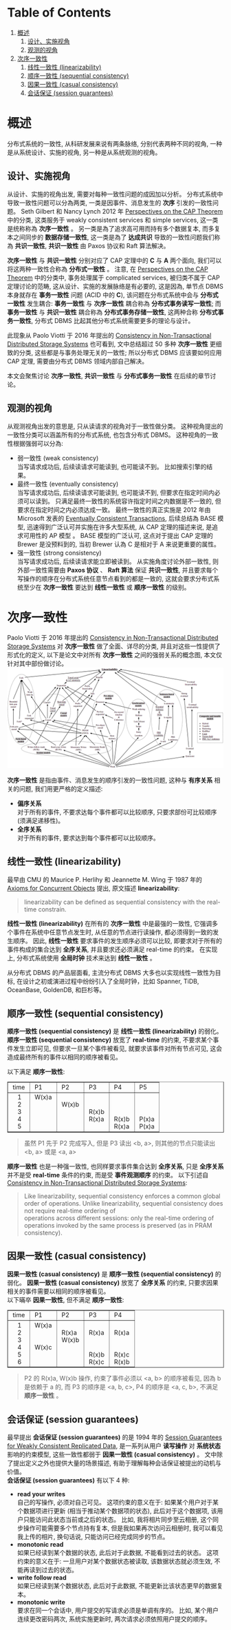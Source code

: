 
# Table of Contents

1.  [概述](#org6ef7e74)
    1.  [设计、实施视角](#org6b17dfe)
    2.  [观测的视角](#org008afef)
2.  [次序一致性](#org99c0dd0)
    1.  [线性一致性 (linearizability)](#org7e427fc)
    2.  [顺序一致性 (sequential consistency)](#orgeea5e03)
    3.  [因果一致性 (casual consistency)](#org078e3fa)
    4.  [会话保证 (session guarantees)](#orgc8e15c6)



<a id="org6ef7e74"></a>

# 概述

分布式系统的一致性, 从科研发展来说有两条脉络, 分别代表两种不同的视角, 一种是从系统设计、实施的视角, 另一种是从系统观测的视角。  


<a id="org6b17dfe"></a>

## 设计、实施视角

从设计、实施的视角出发, 需要对每种一致性问题的成因加以分析。 分布式系统中导致一致性问题可以分為两类, 一类是因事件、消息发生的 **次序** 引发的一致性问题。 Seth Gilbert 和 Nancy Lynch 2012 年 [Perspectives on the CAP Theorem](https://groups.csail.mit.edu/tds/papers/Gilbert/Brewer2.pdf) 中的分类, 这类服务于 weakly consistent services 和 simple services, 这一类是统称称為 **次序一致性** 。 另一类是為了追求高可用而持有多个数据复本, 而多复本之间同步的 **数据存储一致性**, 这一类是為了 **达成共识** 导致的一致性问题我们称為 **共识一致性**, **共识一致性** 由 Paxos 协议和 Raft 算法解决。  

**次序一致性** 与 **共识一致性** 分别对应了 CAP 定理中的 **C** 与 **A** 两个面向, 我们可以将这两种一致性合称為 **分布式一致性** 。 注意, 在 [Perspectives on the CAP Theorem](https://groups.csail.mit.edu/tds/papers/Gilbert/Brewer2.pdf) 中的分类中, 事务处理属于 complicated services, 被归类不属于 CAP 定理讨论的范畴, 这从设计、实施的发展脉络是有必要的, 这是因為, 单节点 DBMS 本身就存在 **事务一致性** 问题 (ACID 中的 **C**), 该问题在分布式系统中会与 **分布式一致性** 发生耦合: **事务一致性** 与 **次序一致性** 耦合称為 **分布式事务读写一致性**; 而 **事务一致性** 与 **共识一致性** 耦合称為 **分布式事务存储一致性**, 这两种合称 **分布式事务一致性**, 分布式 DBMS 比起其他分布式系统需要更多的理论与设计。  

此现象从 Paolo Viotti 于 2016 年提出的 [Consistency in Non-Transactional Distributed Storage Systems](https://arxiv.org/pdf/1512.00168.pdf) 也可看到, 文中总结超过 50 多种 **次序一致性** 更细致的分类, 这些都是与事务处理无关的一致性; 所以分布式 DBMS 应该要如何应用 CAP 定理, 需要由分布式 DBMS 领域内部自己解决。  

本文会聚焦讨论 **次序一致性**, **共识一致性** 与 **分布式事务一致性** 在后续的章节讨论。  


<a id="org008afef"></a>

## 观测的视角

从观测视角出发的意思是, 只从读请求的视角对于一致性做分类。 这种视角提出的一致性分类可以涵盖所有的分布式系统, 也包含分布式 DBMS。 这种视角的一致性根据强弱可以分為:  

-   弱一致性 (weak consistency)   
    当写请求成功后, 后续读请求可能读到, 也可能读不到。 比如搜索引擎的结果。
-   最终一致性 (eventually consistency)   
    当写请求成功后, 后续读请求可能读到, 也可能读不到, 但要求在指定时间内必须可以读到。 只满足最终一致性的系统容许指定时间之内数据是不一致的, 但要求在指定时间之内必须达成一致。 最终一致性的真正实施是 2012 年由 Microsoft 发表的 [Eventually Consistent Transactions](https://citeseerx.ist.psu.edu/document?repid=rep1&type=pdf&doi=56ff564a9529842eb3db5c3b692ef92f03a588f8), 后续总结為 BASE 模型, 迅速得到广泛认可并实施在许多大型系统, 从 CAP 定理的描述来说, 是追求可用性的 AP 模型 。 BASE 模型的广泛认可, 这点对于提出 CAP 定理的 Brewer 是没预料到的, 当初 Brewer 认為 C 是相对于 A 来说更重要的属性。
-   强一致性 (strong consistency)   
    当写请求成功后, 后续读请求能立即被读到。 从实施角度讨论外部一致性, 则外部一致性需要由 **Paxos 协议** 、 **Raft 算法** 保证 **共识一致性**, 并且要求每个写操作的顺序在分布式系统任意节点看到的都是一致的, 这就会要求分布式系统至少在 **次序一致性** 要达到 **线性一致性** 或 **顺序一致性** 的级别。


<a id="org99c0dd0"></a>

# 次序一致性

Paolo Viotti 于 2016 年提出的 [Consistency in Non-Transactional Distributed Storage Systems](https://arxiv.org/pdf/1512.00168.pdf) 对 **次序一致性** 做了全面、详尽的分类, 并且对这些一性提供了形式化的定义, 以下是论文中对所有 **次序一致性** 之间的强弱关系的概念图, 本文仅针对其中部份做讨论。  
![img](./imgs/non-transactional-consistency.png)  

**次序一致性** 是指由事件、消息发生的顺序引发的一致性问题, 这种与 **有序关系** 相关的问题, 我们用更严格的定义描述:  

-   **偏序关系**  
    对于所有的事件, 不要求达每个事件都可以比较顺序, 只要求部份可比较顺序 (须满足递移性)。
-   **全序关系**  
    对于所有的事件, 要求达到每个事件都可以比较顺序。


<a id="org7e427fc"></a>

## 线性一致性 (linearizability)

最早由 CMU 的 Maurice P. Herlihy 和 Jeannette M. Wing 于 1987 年的 [Axioms for Concurrent Objects](http://www.cs.cmu.edu/~wing/publications/CMU-CS-86-154.pdf) 提出, 原文描述 **linearizability**:  

> linearizability can be defined as sequential consistency with the real-time constrain.  

**线性一致性 (linearizability)** 在所有的 **次序一致性** 中是最强的一致性, 它强调多个事件在系统中任意节点发生时, 从任意的节点进行读操作, 都必须得到一致的发生顺序。 因此, **线性一致性** 要求事件的发生顺序必须可以比较, 即要求对于所有的事件构成的集合达到 **全序关系**, 并且要求还必须满足 real-time 的约束。 在实现上, 分布式系统使用 **全局时钟** 技术来达到 **线性一致性** 。  

从分布式 DBMS 的产品层面看, 主流分布式 DBMS 大多也以实现线性一致性为目标, 在设计之初或演进过程中纷纷引入了全局时钟，比如 Spanner, TiDB, OceanBase, GoldenDB, 和巨杉等。  


<a id="orgeea5e03"></a>

## 顺序一致性 (sequential consistency)

**顺序一致性 (sequential consistency)** 是 **线性一致性 (linearizability)** 的弱化。 **顺序一致性 (sequential consistency)** 放宽了 **real-time** 的约束, 不要求某个事件发生立即可见, 但要求一旦某个事件被看见, 就要求该事件对所有节点可见, 这会造成最终所有的事件以相同的顺序被看见。  

以下满足 **顺序一致性**:  

<!-- This HTML table template is generated by emacs 28.2 -->
<table border="1">
  <tr>
    <td align="left" valign="top">
      &nbsp;time&nbsp;
    </td>
    <td align="left" valign="top">
      &nbsp;P1&nbsp;&nbsp;&nbsp;&nbsp;
    </td>
    <td align="left" valign="top">
      &nbsp;P2&nbsp;&nbsp;&nbsp;&nbsp;
    </td>
    <td align="left" valign="top">
      &nbsp;P3&nbsp;&nbsp;&nbsp;&nbsp;
    </td>
    <td align="left" valign="top">
      &nbsp;P4&nbsp;&nbsp;&nbsp;&nbsp;
    </td>
    <td align="left" valign="top">
      &nbsp;P5&nbsp;&nbsp;&nbsp;&nbsp;
    </td>
  </tr>
  <tr>
    <td align="left" valign="top">
      &nbsp;&nbsp;&nbsp;&nbsp;1&nbsp;<br />
      &nbsp;&nbsp;&nbsp;&nbsp;2&nbsp;<br />
      &nbsp;&nbsp;&nbsp;&nbsp;3&nbsp;<br />
      &nbsp;&nbsp;&nbsp;&nbsp;4&nbsp;<br />
      &nbsp;&nbsp;&nbsp;&nbsp;5&nbsp;
    </td>
    <td align="left" valign="top">
      &nbsp;W(x)a&nbsp;<br />
      &nbsp;&nbsp;&nbsp;&nbsp;&nbsp;&nbsp;&nbsp;<br />
      &nbsp;&nbsp;&nbsp;&nbsp;&nbsp;&nbsp;&nbsp;<br />
      &nbsp;&nbsp;&nbsp;&nbsp;&nbsp;&nbsp;&nbsp;<br />
      &nbsp;&nbsp;&nbsp;&nbsp;&nbsp;&nbsp;&nbsp;
    </td>
    <td align="left" valign="top">
      &nbsp;&nbsp;&nbsp;&nbsp;&nbsp;&nbsp;&nbsp;<br />
      &nbsp;W(x)b&nbsp;<br />
      &nbsp;&nbsp;&nbsp;&nbsp;&nbsp;&nbsp;&nbsp;<br />
      &nbsp;&nbsp;&nbsp;&nbsp;&nbsp;&nbsp;&nbsp;<br />
      &nbsp;&nbsp;&nbsp;&nbsp;&nbsp;&nbsp;&nbsp;
    </td>
    <td align="left" valign="top">
      &nbsp;&nbsp;&nbsp;&nbsp;&nbsp;&nbsp;&nbsp;<br />
      &nbsp;&nbsp;&nbsp;&nbsp;&nbsp;&nbsp;&nbsp;<br />
      &nbsp;R(x)b&nbsp;<br />
      &nbsp;R(x)a&nbsp;<br />
      &nbsp;&nbsp;&nbsp;&nbsp;&nbsp;&nbsp;&nbsp;
    </td>
    <td align="left" valign="top">
      &nbsp;&nbsp;&nbsp;&nbsp;&nbsp;&nbsp;&nbsp;<br />
      &nbsp;&nbsp;&nbsp;&nbsp;&nbsp;&nbsp;&nbsp;<br />
      &nbsp;&nbsp;&nbsp;&nbsp;&nbsp;&nbsp;&nbsp;<br />
      &nbsp;R(x)b&nbsp;<br />
      &nbsp;R(x)a&nbsp;
    </td>
    <td align="left" valign="top">
      &nbsp;&nbsp;&nbsp;&nbsp;&nbsp;&nbsp;&nbsp;<br />
      &nbsp;&nbsp;&nbsp;&nbsp;&nbsp;&nbsp;&nbsp;<br />
      &nbsp;&nbsp;&nbsp;&nbsp;&nbsp;&nbsp;&nbsp;<br />
      &nbsp;P(x)a&nbsp;<br />
      &nbsp;P(x)a&nbsp;
    </td>
  </tr>
</table>

> 虽然 P1 先于 P2 完成写入, 但是 P3 读出 <b, a>, 则其他的节点只能读出 <b, a> 或是 <a, a>  

**顺序一致性** 也是一种强一致性, 也同样要求事件集合达到 **全序关系**, 只是 **全序关系** 并不是受 **real-time** 条件的约束, 而是受 **事件观测顺序** 的约束。 以下引述自  [Consistency in Non-Transactional Distributed Storage Systems](https://arxiv.org/pdf/1512.00168.pdf):  

> Like linearizability, sequential consistency enforces a common global order of operations. Unlike linearizability, sequential consistency does not require real-time ordering of  
> operations across different sessions: only the real-time ordering of operations invoked by the same process is preserved (as in PRAM consistency).  


<a id="org078e3fa"></a>

## 因果一致性 (casual consistency)

**因果一致性 (casual consistency)** 是 **顺序一致性 (sequential consistency)** 的弱化。 **因果一致性 (casual consistency)** 放宽了 **全序关系** 的约束, 只要求因果相关的事件需要以相同的顺序被看见。  
以下暪卒 **因果一致性**, 但不满足 **顺序一致性**:  

<!-- This HTML table template is generated by emacs 28.2 -->
<table border="1">
  <tr>
    <td align="left" valign="top">
      &nbsp;time&nbsp;
    </td>
    <td align="left" valign="top">
      &nbsp;P1&nbsp;&nbsp;&nbsp;&nbsp;
    </td>
    <td align="left" valign="top">
      &nbsp;P2&nbsp;&nbsp;&nbsp;&nbsp;
    </td>
    <td align="left" valign="top">
      &nbsp;P3&nbsp;&nbsp;&nbsp;&nbsp;
    </td>
    <td align="left" valign="top">
      &nbsp;P4&nbsp;&nbsp;&nbsp;&nbsp;
    </td>
  </tr>
  <tr>
    <td align="left" valign="top">
      &nbsp;&nbsp;&nbsp;&nbsp;1&nbsp;<br />
      &nbsp;&nbsp;&nbsp;&nbsp;2&nbsp;<br />
      &nbsp;&nbsp;&nbsp;&nbsp;3&nbsp;<br />
      &nbsp;&nbsp;&nbsp;&nbsp;4&nbsp;<br />
      &nbsp;&nbsp;&nbsp;&nbsp;5&nbsp;<br />
      &nbsp;&nbsp;&nbsp;&nbsp;6&nbsp;
    </td>
    <td align="left" valign="top">
      &nbsp;W(x)a&nbsp;<br />
      &nbsp;&nbsp;&nbsp;&nbsp;&nbsp;&nbsp;&nbsp;<br />
      &nbsp;&nbsp;&nbsp;&nbsp;&nbsp;&nbsp;&nbsp;<br />
      &nbsp;W(x)c&nbsp;<br />
      &nbsp;&nbsp;&nbsp;&nbsp;&nbsp;&nbsp;&nbsp;<br />
      &nbsp;&nbsp;&nbsp;&nbsp;&nbsp;&nbsp;&nbsp;
    </td>
    <td align="left" valign="top">
      &nbsp;&nbsp;&nbsp;&nbsp;&nbsp;&nbsp;&nbsp;<br />
      &nbsp;R(x)a&nbsp;<br />
      &nbsp;W(x)b&nbsp;<br />
      &nbsp;&nbsp;&nbsp;&nbsp;&nbsp;&nbsp;&nbsp;<br />
      &nbsp;&nbsp;&nbsp;&nbsp;&nbsp;&nbsp;&nbsp;<br />
      &nbsp;&nbsp;&nbsp;&nbsp;&nbsp;&nbsp;&nbsp;
    </td>
    <td align="left" valign="top">
      &nbsp;&nbsp;&nbsp;&nbsp;&nbsp;&nbsp;&nbsp;<br />
      &nbsp;R(x)a&nbsp;<br />
      &nbsp;&nbsp;&nbsp;&nbsp;&nbsp;&nbsp;&nbsp;<br />
      &nbsp;&nbsp;&nbsp;&nbsp;&nbsp;&nbsp;&nbsp;<br />
      &nbsp;R(x)b&nbsp;<br />
      &nbsp;R(x)c&nbsp;
    </td>
    <td align="left" valign="top">
      &nbsp;&nbsp;&nbsp;&nbsp;&nbsp;&nbsp;&nbsp;<br />
      &nbsp;R(x)a&nbsp;<br />
      &nbsp;&nbsp;&nbsp;&nbsp;&nbsp;&nbsp;&nbsp;<br />
      &nbsp;&nbsp;&nbsp;&nbsp;&nbsp;&nbsp;&nbsp;<br />
      &nbsp;R(x)c&nbsp;<br />
      &nbsp;R(x)b&nbsp;
    </td>
  </tr>
</table>

> P2 的 R(x)a, W(x)b 操作, 约束了事件必须以 <a, b> 的顺序被看见, 因為 b 是依赖于 a 的, 而 P3 的顺序是 <a, b, c>, P4 的顺序是 <a, c, b>, 不满足 **顺序一致性** 。  


<a id="orgc8e15c6"></a>

## 会话保证 (session guarantees)

最早提出 **会话保证 (session guarantees)** 的是 1994 年的 [Session Guarantees for Weakly Consistent Replicated Data](https://www.researchgate.net/profile/Douglas-Terry-4/publication/3561300_Session_guarantees_for_weakly_consistent_replicated_data/links/02e7e52cdbe60a6cb4000000/Session-guarantees-for-weakly-consistent-replicated-data.pdf), 是一系列从用户 **读写操作** 对 **系统状态** 影响的约束模型, 这些一致性都弱于 **因果一致性 (casual consistency)** 。 文中除了提出定义之外也提供大量的场景描述, 有助于理解每种会话保证被提出的动机与价值。  
**会话保证 (session guarantees)** 有以下 4 种:  

-   **read your writes**  
    自己的写操作, 必须对自己可见。 这项约束的意义在于: 如果某个用户对于某个数据项进行更新 (相当于推动某个数据项的状态), 此后对于这个数据项, 该用户只能访问此状态当前或之后的状态。 比如, 我将相片同步至云相册, 这个同步操作可能需要多个节点持有复本, 但是我如果再次访问云相册时, 我可以看见我上传的相片, 换句话说, 只能访问已经完成同步的节点。
-   **monotonic read**  
    如果已经读到某个数据的状态, 此后对于此数据, 不能看到过去的状态。 这项约束的意义在于: 一旦用户对某个数据状态被读取, 该数据状态就必须生效, 不能再读到过去的状态。
-   **write follow read**  
    如果已经读到某个数据状态, 此后对于此数据, 不能更新比该状态更早的数据复本。
-   **monotonic write**  
    要求在同一个会话中, 用户提交的写请求必须是单调有序的。 比如, 某个用户连续更改密码两次, 系统实施更新时, 两次请求必须依照用户提交的顺序。

